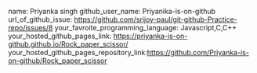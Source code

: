 name: Priyanka singh
github_user_name: Priyanika-is-on-github
url_of_github_issue: https://github.com/srijoy-paul/git-github-Practice-repo/issues/8
your_favroite_programming_language: Javascript,C,C++
your_hosted_github_pages_link: https://priyanka-is-on-github.github.io/Rock_paper_scissor/
your_hosted_github_pages_repository_link:https://github.com/Priyanka-is-on-github/Rock_paper_scissor